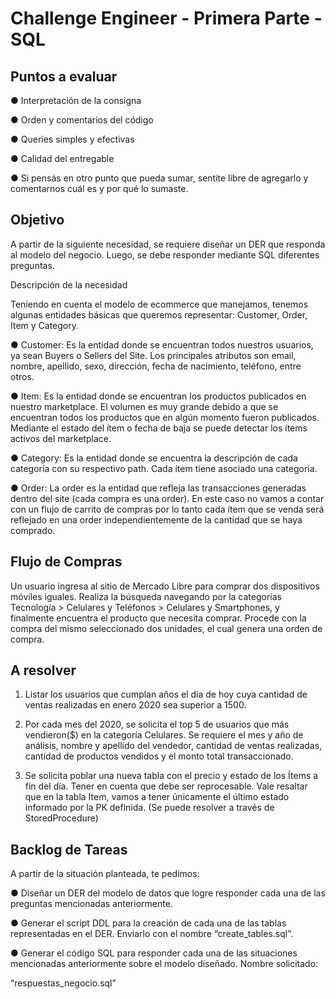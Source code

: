 # Challenge Engineer - Primera Parte - SQL

## Puntos a evaluar 

● Interpretación de la consigna 

● Orden y comentarios del código 

● Queries simples y efectivas 

● Calidad del entregable 

● Si pensás en otro punto que pueda sumar, sentite libre de agregarlo y comentarnos cuál es y por qué lo sumaste. 

## Objetivo 

A partir de la siguiente necesidad, se requiere diseñar un DER que responda al modelo del negocio. Luego, se debe responder mediante SQL diferentes preguntas. 

Descripción de la necesidad 

Teniendo en cuenta el modelo de ecommerce que manejamos, tenemos algunas entidades básicas que queremos representar: Customer, Order, Item y Category. 

● Customer: Es la entidad donde se encuentran todos nuestros usuarios, ya sean Buyers o Sellers del Site. Los principales atributos son email, nombre, apellido, sexo, dirección, fecha de nacimiento, teléfono, entre otros. 

● Item: Es la entidad donde se encuentran los productos publicados en nuestro marketplace. El volumen es muy grande debido a que se encuentran todos los productos que en algún momento fueron publicados. Mediante el estado del ítem o fecha de baja se puede detectar los ítems activos del marketplace. 

● Category: Es la entidad donde se encuentra la descripción de cada categoría con su respectivo path. Cada ítem tiene asociado una categoría. 

● Order: La order es la entidad que refleja las transacciones generadas dentro del site (cada compra es una order). En este caso no vamos a contar con un flujo de carrito de compras por lo tanto cada ítem que se venda será reflejado en una order independientemente de la cantidad que se haya comprado. 

## Flujo de Compras

Un usuario ingresa al sitio de Mercado Libre para comprar dos dispositivos móviles iguales. Realiza la búsqueda navegando por la categorías Tecnología > Celulares y Teléfonos > Celulares y Smartphones, y finalmente encuentra el producto que necesita comprar. Procede con la compra del mismo seleccionado dos unidades, el cual genera una orden de compra.

## A resolver

1. Listar los usuarios que cumplan años el día de hoy cuya cantidad de ventas realizadas en enero 2020 sea superior a 1500. 

2. Por cada mes del 2020, se solicita el top 5 de usuarios que más vendieron($) en la categoría Celulares. Se requiere el mes y año de análisis, nombre y apellido del vendedor, cantidad de ventas realizadas, cantidad de productos vendidos y el monto total transaccionado. 

3. Se solicita poblar una nueva tabla con el precio y estado de los Ítems a fin del día. Tener en cuenta que debe ser reprocesable. Vale resaltar que en la tabla Item, vamos a tener únicamente el último estado informado por la PK definida. (Se puede resolver a través de StoredProcedure) 

## Backlog de Tareas

A partir de la situación planteada, te pedimos: 

● Diseñar un DER del modelo de datos que logre responder cada una de las preguntas mencionadas anteriormente. 

● Generar el script DDL para la creación de cada una de las tablas representadas en el DER. Enviarlo con el nombre “create_tables.sql”. 

● Generar el código SQL para responder cada una de las situaciones mencionadas anteriormente sobre el modelo diseñado. Nombre solicitado: 

“respuestas_negocio.sql”